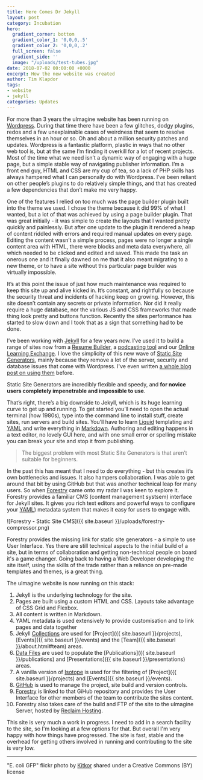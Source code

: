 ```yaml
---
title: Here Comes Dr Jekyll
layout: post
category: Incubation
hero:
  gradient_corner: bottom
  gradient_color_1: '0,0,0,.5'
  gradient_color_2: '0,0,0,.2'
  full_screen: false
  gradient_side: ''
  image: "/uploads/test-tubes.jpg"
date: 2018-07-02 00:00:00 +0000
excerpt: How the new website was created
author: Tim Klapdor
tags:
- website
- jekyll
categories: Updates
---
```

For more than 3 years the uImagine website has been running on [Wordpress](https://wordpress.org/). During that time there have been a few glitches, dodgy plugins, redos and a few unexplainable cases of weirdness that seem to resolve themselves in an hour or so. Oh and about a million security patches and updates. Wordpress is a fantastic platform, plastic in ways that no other web tool is, but at the same I’m finding it overkill for a lot of recent projects. Most of the time what we need isn’t a dynamic way of engaging with a huge page, but a simple stable way of navigating publisher information. I’m a front end guy, HTML and CSS are my cup of tea, so a lack of PHP skills has always hampered what I can personally do with Wordpress. I’ve been reliant on other people’s plugins to do relatively simple things, and that has created a few dependencies that don’t  make me very happy.

One of the features I relied on too much was the page builder plugin built into the theme we used. I chose the theme because it did 99% of what I wanted, but a lot of that was achieved by using a page builder plugin. That was great initially - it was simple to create the layouts that I wanted pretty quickly and painlessly. But after one update to the plugin it rendered a heap of content  riddled with errors and required manual updates on every page. Editing the content wasn’t a simple process, pages were no longer a single content area with HTML, there were blocks and meta data everywhere, all which needed to be clicked and edited and saved. This made the task an onerous one and it finally dawned on me that it also meant migrating to a new theme, or to have a site without this particular page builder was virtually impossible.

It’s at this point the issue of just how much maintenance was required to keep this site up and alive kicked in. It’s constant, and rightfully so because the security threat  and incidents of hacking keep on growing. However, this site doesn’t contain any secrets or private information. Nor did it really require a huge database, nor the various JS and CSS frameworks that made thing look pretty and buttons function. Recently the sites performance has started to slow down and I took that as a sign that something had to be done.

I’ve been working with [Jekyll](https://jekyllrb.com/) for a few years now. I’ve used it to build a range of sites now from a [Resume Builder](https://github.com/timklapdor/resume-builder), a [podcasting tool](https://github.com/timklapdor/link-rot) and our [Online Learning Exchange](http://uimagine.edu.au/csulx/). I love the simplicity of this new wave of [Static Site Generators](https://www.staticgen.com/), mainly because they remove a lot of the server, security and database issues that come with Wordpress. I've even written [a whole blog post on using them](https://timklapdor.wordpress.com/2016/08/20/the-dynamics-of-static-sites/) before.

Static Site Generators are incredibly flexible and speedy, and **for novice users completely impenetrable and impossible to use**.

That’s right, there’s a big downside to Jekyll, which is its huge learning curve to get up and running. To get started you’ll need to open the actual terminal (how 1980s), type into the command line to install stuff, create sites, run servers and build sites. You’ll have to learn [Liquid](https://shopify.github.io/liquid/) templating and [YAML](http://yaml.org/) and write everything in [Markdown](https://daringfireball.net/projects/markdown/syntax). Authoring and editing happens in a text editor, no lovely GUI here, and with one small error or spelling mistake you can break your site and stop it from publishing.

> The biggest problem with most Static Site Generators is that aren’t suitable for beginners.

In the past this has meant that I need to do everything - but this creates it’s own bottlenecks and issues. It also hampers collaboration. I was able to get around that bit by using GitHub but that was another technical leap for many users. So when [Forestry](https://forestry.io/docs/editing/menus/) came onto my radar I was keen to explore it. Forestry provides a familiar CMS (content management systsem) interface for Jekyll sites. It gives you rich text editors and powerful ways to configure your [YAML](http://yaml.org/)) metadata system that makes it easy for users to engage with.

![Forestry - Static Site CMS]({{ site.baseurl }}/uploads/forestry-compressor.png)

Forestry provides the missing link for static site generators - a simple to use User Interface. Yes there are still technical aspects to the initial build of a site, but in terms of collaboration and getting non-technical people on board it's a game changer. Going back to having a Web Developer developing the site itself, using the skills of the trade rather than a reliance on pre-made templates and themes, is a great thing.

The uImagine website is now running on this stack:

 1. Jekyll is the underlying technology for the site.
 2. Pages are built using a custom HTML and CSS. Layouts take advantage of CSS Grid and Flexbox.
 3. All content is written in Markdown.
 4. YAML metadata is used extensively to provide customisation and to link pages and data together
 5. Jekyll [Collections](https://jekyllrb.com/docs/collections/) are used for [Project]({{ site.baseurl }}/projects), [Events]({{ site.baseurl }}/events) and the [Team]({{ site.baseurl }}/about.html#team) areas.
 6. [Data Files](https://jekyllrb.com/docs/datafiles/) are used to populate the [Publications]({{ site.baseurl }}/publications) and [Presentations]({{ site.baseurl }}/presentations) areas.
 7. A vanilla version of [Isotope](https://isotope.metafizzy.co/) is used for the filtering of [Project]({{ site.baseurl }}/projects) and [Events]({{ site.baseurl }}/events).
 8. [GitHub](https://github.com/timklapdor/uimagine-website/) is used to manage the project, site build and version controls.
 9. [Forestry](https://forestry.io) is linked to that GiHub repository and provides the User Interface for other members of the team to contribute the sites content.
10. Forestry also takes care of the build and FTP of the site to the uImagine Server, hosted by [Reclaim Hosting](https://reclaimhosting.com/).

This site is very much a work in progress. I need to add in a search facility to the site, so I'm looking at a few options for that. But overall I'm very happy with how things have progressed. The site is fast, stable and the overhead for getting others involved in running and contributing to the site is very low.

***

"E. coli GFP" flickr photo by [Kitkor](https://flickr.com/photos/kitkor/5512961783) shared under a Creative Commons (BY) license